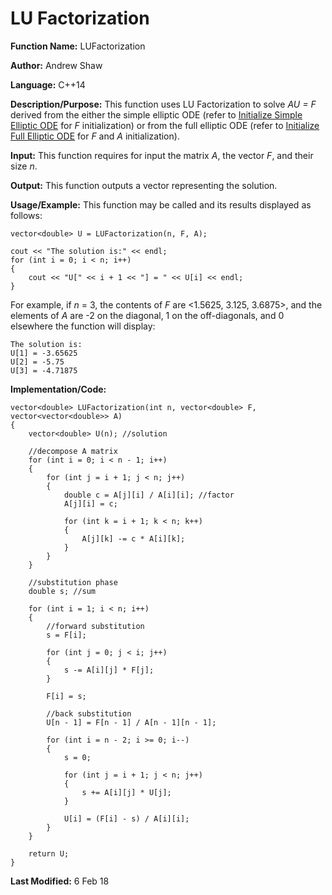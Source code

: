# LU Factorization

**Function Name:** LUFactorization

**Author:** Andrew Shaw

**Language:** C++14

**Description/Purpose:** This function uses LU Factorization to solve *AU = F* derived from the either the simple elliptic ODE (refer to [Initialize Simple Elliptic ODE](https://andrewshaw15.github.io/MATH-5620/HW-2/initialize-simple-elliptic-ODE) for *F* initialization) or from the full elliptic ODE (refer to [Initialize Full Elliptic ODE](https://andrewshaw15.github.io/MATH-5620/HW-2/initialize-full-elliptic-ODE) for *F* and *A* initialization).

**Input:** This function requires for input the matrix *A*, the vector *F*, and their size *n*.

**Output:** This function outputs a vector representing the solution.

**Usage/Example:** This function may be called and its results displayed as follows:
~~~~
vector<double> U = LUFactorization(n, F, A);

cout << "The solution is:" << endl;
for (int i = 0; i < n; i++)
{
	cout << "U[" << i + 1 << "] = " << U[i] << endl;
}
~~~~
For example, if *n* = 3, the contents of *F* are <1.5625, 3.125, 3.6875>, and the elements of *A* are -2 on the diagonal, 1 on the off-diagonals, and 0 elsewhere the function will display:
~~~~
The solution is:
U[1] = -3.65625
U[2] = -5.75
U[3] = -4.71875
~~~~
**Implementation/Code:**
~~~~
vector<double> LUFactorization(int n, vector<double> F, vector<vector<double>> A)
{
	vector<double> U(n); //solution

	//decompose A matrix
	for (int i = 0; i < n - 1; i++)
	{
		for (int j = i + 1; j < n; j++)
		{
			double c = A[j][i] / A[i][i]; //factor
			A[j][i] = c;

			for (int k = i + 1; k < n; k++)
			{
				A[j][k] -= c * A[i][k];
			}
		}
	}

	//substitution phase
	double s; //sum

	for (int i = 1; i < n; i++)
	{
		//forward substitution
		s = F[i];

		for (int j = 0; j < i; j++)
		{
			s -= A[i][j] * F[j];
		}

		F[i] = s;

		//back substitution
		U[n - 1] = F[n - 1] / A[n - 1][n - 1];

		for (int i = n - 2; i >= 0; i--)
		{
			s = 0;

			for (int j = i + 1; j < n; j++)
			{
				s += A[i][j] * U[j];
			}

			U[i] = (F[i] - s) / A[i][i];
		}
	}

	return U;
}
~~~~
**Last Modified:** 6 Feb 18
